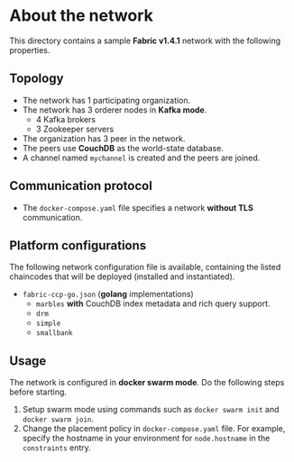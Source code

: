 # About the network

This directory contains a sample __Fabric v1.4.1__ network with the following properties.

## Topology
* The network has 1 participating organization.
* The network has 3 orderer nodes in __Kafka mode__.
  - 4 Kafka brokers
  - 3 Zookeeper servers
* The organization has 3 peer in the network.
* The peers use __CouchDB__ as the world-state database.
* A channel named `mychannel` is created and the peers are joined.

## Communication protocol
* The `docker-compose.yaml` file specifies a network __without TLS__ communication.

## Platform configurations

The following network configuration file is available, containing the listed chaincodes that will be deployed (installed and instantiated).

* `fabric-ccp-go.json` (__golang__ implementations)
  * `marbles` __with__ CouchDB index metadata and rich query support.
  * `drm`
  * `simple`
  * `smallbank`

## Usage
The network is configured in __docker swarm mode__. Do the following steps before starting.

1. Setup swarm mode using commands such as `docker swarm init` and `docker swarm join`.
2. Change the placement policy in `docker-compose.yaml` file. For example, specify the hostname in your environment for `node.hostname` in the `constraints` entry.
